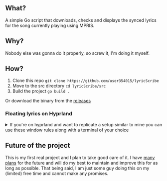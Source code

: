 ## What?
A simple Go script that downloads, checks and displays the synced lyrics for the song currently playing using MPRIS.

## Why?
Nobody else was gonna do it properly, so screw it, I'm doing it myself.

## How?
1. Clone this repo ```git clone https://github.com/user354015/lyricScribe```
2. Move to the src directory ```cd lyricScribe/src```
3. Build the project ```go build .```

Or download the binary from the [releases](https://github.com/user354015/lyricScribe/releases)


### Floating lyrics on Hyprland
<details>
<summary>If you're on hyprland and want to replicate a setup similar to mine you can use these window rules along with a terminal of your choice</summary>

``` bash
windowrule = size 1100 160, class:lyricscribe
windowrule = move onscreen 410 60, class:lyricscribe
# windowrule = move onscreen 320 1100, class:lyricscribe
windowrule = pin, class:lyricscribe
windowrule = float, class:lyricscribe
windowrule = nofocus, class:lyricscribe
windowrule = opacity 0.8, class:lyricscribe
windowrule = noshadow, class:lyricscribe
windowrule = noblur, class:lyricscribe
```
and a minimal foot (any other terminal emulator works too) config
``` ini
font=IosevkatermSlab Nerd Font:size=30
app-id = "lyricscribe"

[colors]
alpha = 0
background = 000000
foreground = ff3b30
```
then bind launching a terminal to a shortcut:
```pgrep -f "foot.*lyricscribe" > /dev/null && pkill -f "foot.*lyricscribe" || foot -c ~/.config/foot/display.ini -e sh -c "~/.local/bin/lyricscribe"```
</details>

## Future of the project
This is my first real project and I plan to take good care of it. I have [many plans](/roadmap.md) for the future and will do my best to maintain and improve this for as long as possible. That being said, I am just some guy doing this on my (limited) free time and cannot make any promises.
